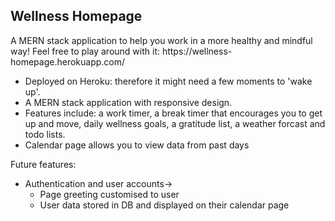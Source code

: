 
<h2>Wellness Homepage </h2>
A MERN stack application to help you work in a more healthy and mindful way! Feel free to play around with it: https://wellness-homepage.herokuapp.com/

- Deployed on Heroku: therefore it might need a few moments to 'wake up'.
- A MERN stack application with responsive design.
- Features include: a work timer, a break timer that encourages you to get up and move, daily wellness goals, a gratitude list, a weather forcast and todo lists. 
- Calendar page allows you to view data from past days

Future features:
- Authentication and user accounts->
    - Page greeting customised to user 
    - User data stored in DB and displayed on their calendar page 